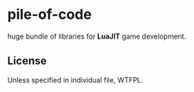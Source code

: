 # pile-of-code
huge bundle of libraries for **LuaJIT** game development.

## License
Unless specified in individual file, WTFPL.

